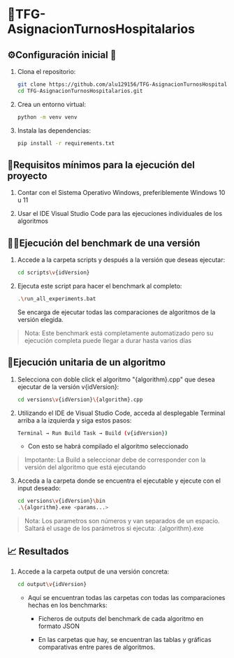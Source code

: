 # 🏥TFG-AsignacionTurnosHospitalarios

## ⚙️Configuración inicial 🔧

1. Clona el repositorio:
    ```sh
    git clone https://github.com/alu129156/TFG-AsignacionTurnosHospitalarios.git
    cd TFG-AsignacionTurnosHospitalarios.git
    ```
2. Crea un entorno virtual:
    ```sh
    python -m venv venv
    ```
3. Instala las dependencias:
    ```sh
    pip install -r requirements.txt
    ```
    
## 🔧Requisitos mínimos para la ejecución del proyecto

1. Contar con el Sistema Operativo Windows, preferiblemente Windows 10 u 11
   
2. Usar el IDE Visual Studio Code para las ejecuciones individuales de los algoritmos

## 💪🏼Ejecución del benchmark de una versión

1. Accede a la carpeta scripts y después a la versión que deseas ejecutar:
    ```sh
    cd scripts\v{idVersion}
    ```
2. Ejecuta este script para hacer el benchmark al completo:
    ```sh
    .\run_all_experiments.bat
    ```
    Se encarga de ejecutar todas las comparaciones de algoritmos de la versión elegida.
> Nota: Este benchmark está completamente automatizado pero su ejecución completa puede llegar a durar hasta varios días

## 🧪Ejecución unitaria de un algoritmo

1. Selecciona con doble click el algoritmo "{algorithm}.cpp" que desea ejecutar de la versión v{idVersion}:
    ```sh
    cd versions\v{idVersion}\{algorithm}.cpp
    ```
2. Utilizando el IDE de Visual Studio Code, acceda al desplegable Terminal arriba a la izquierda y siga estos pasos:
    ```sh
    Terminal → Run Build Task → Build (v{idVersion})
    ```
   * Con esto se habrá compilado el algoritmo seleccionado
> Impotante: La Build a seleccionar debe de corresponder con la versión del algoritmo que está ejecutando
3. Acceda a la carpeta donde se encuentra el ejecutable y ejecute con el input deseado:
    ```sh
    cd versions\v{idVersion}\bin
    .\{algorithm}.exe <params...>
    ```
> Nota: Los parametros son números y van separados de un espacio. Saltará el usage de los parámetros si ejecuta: .\{algorithm}.exe

## 📈 Resultados 
1. Accede a la carpeta output de una versión concreta:
    ```sh
    cd output\v{idVersion}
    ```
    * Aquí se encuentran todas las carpetas con todas las comparaciones hechas en los benchmarks:
       * Ficheros de outputs del benchmark de cada algoritmo en formato JSON
      
      * En las carpetas que hay, se encuentran las tablas y gráficas comparativas entre pares de algoritmos.

